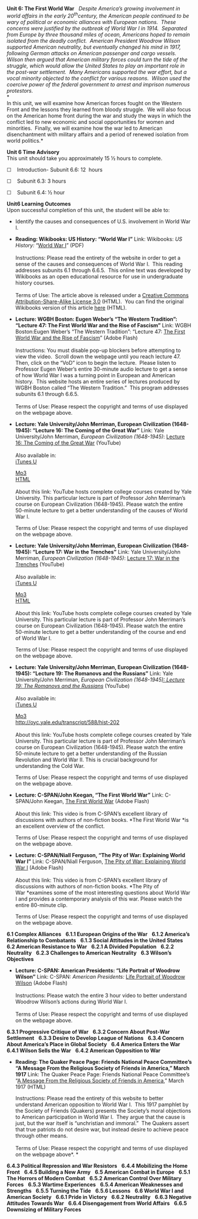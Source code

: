 **Unit 6: The First World War** <span id="6"></span> 
*Despite America’s growing involvement in world affairs in the early
20<sup>th</sup>century, the* *American people continued to be wary of
political or economic alliances with European nations.  These concerns
were justified by the outbreak of World War I in 1914.  Separated from
Europe by three thousand miles of ocean, Americans hoped to remain
isolated from the deadly conflict.  American President Woodrow Wilson
supported American neutrality, but eventually changed his mind in 1917,
following German attacks on American passenger and cargo vessels. 
Wilson then argued that American military forces could turn the tide of
the struggle, which would allow the United States to play an important
role in the post-war settlement.  Many Americans supported the war
effort, but a vocal minority objected to the conflict for various
reasons.  Wilson used the coercive power of the federal government to
arrest and imprison numerous protestors.*  
 *             
 In this unit, we will examine how American forces fought on the Western
Front and the lessons they learned from bloody struggle.  We will also
focus on the American home front during the war and study the ways in
which the conflict led to new economic and social opportunities for
women and minorities.  Finally, we will examine how the war led to
American disenchantment with military affairs and a period of renewed
isolation from world politics.*

**Unit 6 Time Advisory**  
This unit should take you approximately 15 ½ hours to complete.

☐    Introduction- Subunit 6.6: 12  hours

☐    Subunit 6.3: 3 hours

☐    Subunit 6.4: ½ hour

**Unit6 Learning Outcomes**  
Upon successful completion of this unit, the student will be able to:

-   Identify the causes and consequences of U.S. involvement in World
    War I.

-   **Reading: Wikibooks: US History: “World War I”**
    Link: Wikibooks: *US History:* “[World War
    I](https://resources.saylor.org/archived/wp-content/uploads/2011/03/US-History_World-War-I.pdf)”
    (PDF)  
        
     Instructions: Please read the entirety of the website in order to
    get a sense of the causes and consequences of World War I.  This
    reading addresses subunits 6.1 through 6.6.5.  This online text was
    developed by Wikibooks as an open educational resource for use in
    undergraduate history courses.  
        
     Terms of Use: The article above is released under a [Creative
    Commons Attribution-Share-Alike License
    3.0](http://creativecommons.org/licenses/by-sa/3.0/) (HTML).  You
    can find the original Wikibooks version of this article
    [here](http://en.wikibooks.org/wiki/US_History/World_War_I) (HTML).

-   **Lecture: WGBH Boston: Eugen Weber’s “The Western Tradition”:
    “Lecture 47: The First World War and the Rise of Fascism”**
    Link: WGBH Boston:Eugen Weber’s “The Western Tradition”: “Lecture
    47: [The First World War and the Rise of
    Fascism](http://www.learner.org/resources/series58.html?pop=yes&pid=855)”
    (Adobe Flash)  
        
     Instructions: You must disable pop-up blockers before attempting to
    view the video.  Scroll down the webpage until you reach lecture
    47.  Then, click on the “VoD” icon to begin the lecture.  Please
    listen to Professor Eugen Weber’s entire 30-minute audio lecture to
    get a sense of how World War I was a turning point in European and
    American history.  This website hosts an entire series of lectures
    produced by WGBH Boston called “The Western Tradition.”  This
    program addresses subunits 6.1 through 6.6.5.  
        
     Terms of Use: Please respect the copyright and terms of use
    displayed on the webpage above.

-   **Lecture: Yale University/John Merriman, European Civilization
    (1648-1945): “Lecture 16: The Coming of the Great War”**
    Link: Yale University/John Merriman, *European Civilization
    (1648-1945)*: [Lecture 16: The Coming of the Great
    War](http://www.youtube.com/watch?v=fvFpn5GVdQI) (YouTube)  
        
     Also available in:  
     [iTunes
    U](http://deimos3.apple.com/WebObjects/Core.woa/Browse/yale.edu-dz.2821768517?i=1364525329)  

    [Mp3](http://openmedia.yale.edu/projects/media_viewer/video_viewer2.php?window_size=audio&type=mp3&title=HIST%20202%20-%20Lecture%2016%20-%20Prof.%20John%20Merriman&path=%2Fcourses%2Ffall08%2Fhist202%2Fmp3%2Fhist202_16_102908.mp3)  
     [HTML](http://oyc.yale.edu/transcript/585/hist-202)  
        
     About this link: YouTube hosts complete college courses created by
    Yale University. This particular lecture is part of Professor John
    Merriman’s course on European Civilization (1648-1945). Please watch
    the entire 50-minute lecture to get a better understanding of the
    causes of World War I.  
      
     Terms of Use: Please respect the copyright and terms of use
    displayed on the webpage above.

-   **Lecture: Yale University/John Merriman, European Civilization
    (1648-1945): “Lecture 17: War in the Trenches”**
    Link: Yale University/John Merriman, *European Civilization
    (1648-1945)*: [Lecture 17: War in the
    Trenches](http://www.youtube.com/user/YaleCourses#p/c/3A8E6CE294860A24/16/be15Wmp9FRE)
    (YouTube)  
        
     Also available in:  
     [iTunes
    U](http://deimos3.apple.com/WebObjects/Core.woa/Browse/yale.edu-dz.2821768522?i=1797768167)  

    [Mp3](http://openmedia.yale.edu/projects/media_viewer/video_viewer2.php?window_size=audio&type=mp3&title=HIST%20202%20-%20Lecture%2017%20-%20Prof.%20John%20Merriman&path=%2Fcourses%2Ffall08%2Fhist202%2Fmp3%2Fhist202_17_110308.mp3)  
     [HTML](http://oyc.yale.edu/transcript/586/hist-202)  
        
     About this link: YouTube hosts complete college courses created by
    Yale University. This particular lecture is part of Professor John
    Merriman’s course on European Civilization (1648-1945). Please watch
    the entire 50-minute lecture to get a better understanding of the
    course and end of World War I.  
      
     Terms of Use: Please respect the copyright and terms of use
    displayed on the webpage above.

-   **Lecture: Yale University/John Merriman, European Civilization
    (1648-1945): “Lecture 19: The Romanovs and the Russians”**
    Link: Yale University/John Merriman, *European Civilization
    (1648-1945*[*): Lecture 19: The Romanovs and the
    Russians*](http://www.youtube.com/user/YaleCourses#p/c/3A8E6CE294860A24/18/eGFilsLo6OI)
    (YouTube)  
        
     Also available in:  
     [iTunes
    U](http://deimos3.apple.com/WebObjects/Core.woa/Browse/yale.edu-dz.2821768532?i=1270840191)  

    [Mp3](http://openmedia.yale.edu/projects/media_viewer/video_viewer2.php?window_size=audio&type=mp3&title=HIST%20202%20-%20Lecture%2019%20-%20Prof.%20John%20Merriman&path=%2Fcourses%2Ffall08%2Fhist202%2Fmp3%2Fhist202_19_111008.mp3)  
     <http://oyc.yale.edu/transcript/588/hist-202>  
        
     About this link: YouTube hosts complete college courses created by
    Yale University. This particular lecture is part of Professor John
    Merriman’s course on European Civilization (1648-1945). Please watch
    the entire 50-minute lecture to get a better understanding of the
    Russian Revolution and World War II. This is crucial background for
    understanding the Cold War.  
      
     Terms of Use: Please respect the copyright and terms of use
    displayed on the webpage above.

-   **Lecture: C-SPAN/John Keegan, “The First World War”**
    Link: C-SPAN/John Keegan, [The First World
    War](http://www.c-spanvideo.org/program/125072-1) (Adobe Flash)  
        
     About this link: This video is from C-SPAN’s excellent library of
    discussions with authors of non-fiction books. *The First World
    War *is an excellent overview of the conflict.  
      
     Terms of Use: Please respect the copyright and terms of use
    displayed on the webpage above.

-   **Lecture: C-SPAN/Niall Ferguson, “The Pity of War: Explaining World
    War I”**
    Link: C-SPAN/Niall Ferguson, [The Pity of War: Explaining World War
    I](http://www.c-spanvideo.org/program/122689-1) (Adobe Flash)  
        
     About this link: This video is from C-SPAN’s excellent library of
    discussions with authors of non-fiction books. *The Pity of
    War *examines some of the most interesting questions about World War
    I and provides a contemporary analysis of this war. Please watch the
    entire 80-minute clip.  
      
     Terms of Use: Please respect the copyright and terms of use
    displayed on the webpage above.

**6.1 Complex Alliances** <span id="6.1"></span> 
**6.1.1 European Origins of the War** <span id="6.1.1"></span> 
**6.1.2 America’s Relationship to Combatants** <span id="6.1.2"></span> 
**6.1.3 Social Attitudes in the United States** <span
id="6.1.3"></span> 
**6.2 American Resistance to War** <span id="6.2"></span> 
**6.2.1 A Divided Population** <span id="6.2.1"></span> 
**6.2.2 Neutrality** <span id="6.2.2"></span> 
**6.2.3 Challenges to American Neutrality** <span id="6.2.3"></span> 
**6.3 Wilson’s Objectives** <span id="6.3"></span> 
-   **Lecture: C-SPAN: American Presidents: “Life Portrait of Woodrow
    Wilson”**
    Link: C-SPAN: *American Presidents:* [Life Portrait of Woodrow
    Wilson](http://www.c-spanvideo.org/program/151624-1) (Adobe Flash)  
        
     Instructions: Please watch the entire 3 hour video to better
    understand Woodrow Wilson’s actions during World War I.   
        
     Terms of Use: Please respect the copyright and terms of use
    displayed on the webpage above.

**6.3.1 Progressive Critique of War** <span id="6.3.1"></span> 
**6.3.2 Concern About Post-War Settlement** <span id="6.3.2"></span> 
**6.3.3 Desire to Develop League of Nations** <span id="6.3.3"></span> 
**6.3.4 Concern About America’s Place in Global Society** <span
id="6.3.4"></span> 
**6.4 America Enters the War** <span id="6.4"></span> 
**6.4.1 Wilson Sells the War** <span id="6.4.1"></span> 
**6.4.2 American Opposition to War** <span id="6.4.2"></span> 
-   **Reading: The Quaker Peace Page: Friends National Peace Committee’s
    “A Message From the Religious Society of Friends in America,” March
    1917**
    Link: The Quaker Peace Page: Friends National Peace Committee’s “[A
    Message From the Religious Society of Friends in
    America](http://www.quaker.org/minnfm/peace/1917_friends_peace_testimony.htm),”
    March 1917 (HTML)  
      
     Instructions: Please read the entirety of this website to better
    understand American opposition to World War I.  This 1917 pamphlet
    by the Society of Friends (Quakers) presents the Society’s moral
    objections to American participation in World War I.  They argue
    that the cause is just, but the war itself is “unchristian and
    immoral.”  The Quakers assert that true patriots do not desire war,
    but instead desire to achieve peace through other means.  
        
     Terms of Use: Please respect the copyright and terms of use
    displayed on the webpage above*. *

**6.4.3 Political Repression and War Resistors** <span
id="6.4.3"></span> 
**6.4.4 Mobilizing the Home Front** <span id="6.4.4"></span> 
**6.4.5 Building a New Army** <span id="6.4.5"></span> 
**6.5 American Combat in Europe** <span id="6.5"></span> 
**6.5.1 The Horrors of Modern Combat** <span id="6.5.1"></span> 
**6.5.2 American Control Over Military Forces** <span
id="6.5.2"></span> 
**6.5.3 Wartime Experiences** <span id="6.5.3"></span> 
**6.5.4 American Weaknesses and Strengths** <span id="6.5.4"></span> 
**6.5.5 Turning the Tide** <span id="6.5.5"></span> 
**6.5.6 Lessons** <span id="6.5.6"></span> 
**6.6 World War I and American Society** <span id="6.6"></span> 
**6.6.1 Pride in Victory** <span id="6.6.1"></span> 
**6.6.2 Neutrality** <span id="6.6.2"></span> 
**6.6.3 Negative Attitudes Towards War** <span id="6.6.3"></span> 
**6.6.4 Disengagement from World Affairs** <span id="6.6.4"></span> 
**6.6.5 Downsizing of Military Forces** <span id="6.6.5"></span> 
